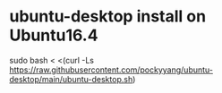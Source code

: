 # ubuntu-desktop install on Ubuntu16.4
sudo bash < <(curl -Ls https://raw.githubusercontent.com/pockyyang/ubuntu-desktop/main/ubuntu-desktop.sh)
